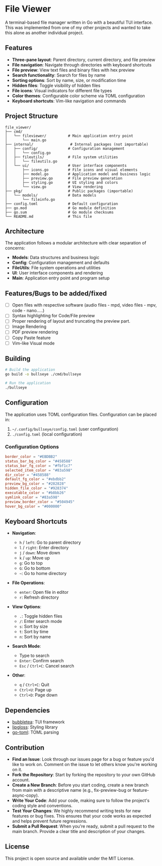 # File Viewer

A terminal-based file manager written in Go with a beautiful TUI interface.
This was implemented from one of my other projects and wanted to take this alone as another individual project. 

## Features

- **Three-pane layout**: Parent directory, current directory, and file preview
- **File navigation**: Navigate through directories with keyboard shortcuts
- **File preview**: View text files and binary files with hex preview
- **Search functionality**: Search for files by name
- **Sorting options**: Sort by name, size, or modification time
- **Hidden files**: Toggle visibility of hidden files
- **File icons**: Visual indicators for different file types
- **Color themes**: Configurable color scheme via TOML configuration
- **Keyboard shortcuts**: Vim-like navigation and commands

## Project Structure

```
file_viewer/
├── cmd/
│   └── fileviewer/          # Main application entry point
│       └── main.go
├── internal/                 # Internal packages (not importable)
│   ├── config/              # Configuration management
│   │   └── config.go
│   ├── fileutils/           # File system utilities
│   │   └── fileutils.go
│   └── ui/                  # User interface components
│       ├── icons.go         # File icons and visual elements
│       ├── model.go         # Application model and business logic
│       ├── preview.go       # File preview generation
│       ├── styling.go       # UI styling and colors
│       └── view.go          # View rendering
├── pkg/                     # Public packages (importable)
│   └── models/              # Data models
│       └── fileinfo.go
├── config.toml              # Default configuration
├── go.mod                   # Go module definition
├── go.sum                   # Go module checksums
└── README.md                # This file
```

## Architecture

The application follows a modular architecture with clear separation of concerns:

- **Models**: Data structures and business logic
- **Config**: Configuration management and defaults
- **FileUtils**: File system operations and utilities
- **UI**: User interface components and rendering
- **Main**: Application entry point and program setup

## Features/Bugs to be added/fixed

- [ ] Open files with respective software (audio files - mpd, video files - mpv, code - nano.....)
- [ ] Syntax highlighting for Code/File preview
- [ ] Proper rendering of layout and truncating the preview part.
- [ ] Image Rendering
- [ ] PDF preview rendering
- [ ] Copy Paste feature
- [ ] Vim-like Visual mode

## Building

```bash
# Build the application
go build -o bullseye ./cmd/bullseye

# Run the application
./bullseye
```

## Configuration

The application uses TOML configuration files. Configuration can be placed in:

1. `~/.config/bullseye/config.toml` (user configuration)
2. `./config.toml` (local configuration)

### Configuration Options

```toml
border_color = "#EBDBB2"
status_bar_bg_color = "#458588"
status_bar_fg_color = "#fbf1c7"
selected_item_color = "#83a598"
dir_color = "#458588"
default_fg_color = "#ebdbb2"
preview_bg_color = "#282828"
hidden_file_color = "#928374"
executable_color = "#b8bb26"
symlink_color = "#83a598"
preview_border_color = "#504945"
hover_bg_color = "#000000"
```

## Keyboard Shortcuts

- **Navigation**:
  - `h` / `left`: Go to parent directory
  - `l` / `right`: Enter directory
  - `j` / `down`: Move down
  - `k` / `up`: Move up
  - `g`: Go to top
  - `G`: Go to bottom
  - `~`: Go to home directory

- **File Operations**:
  - `enter`: Open file in editor
  - `r`: Refresh directory

- **View Options**:
  - `.`: Toggle hidden files
  - `/`: Enter search mode
  - `s`: Sort by size
  - `t`: Sort by time
  - `n`: Sort by name

- **Search Mode**:
  - Type to search
  - `Enter`: Confirm search
  - `Esc` / `Ctrl+C`: Cancel search

- **Other**:
  - `q` / `Ctrl+C`: Quit
  - `Ctrl+U`: Page up
  - `Ctrl+D`: Page down

## Dependencies

- [bubbletea](https://github.com/charmbracelet/bubbletea): TUI framework
- [lipgloss](https://github.com/charmbracelet/lipgloss): Styling library
- [go-toml](https://github.com/pelletier/go-toml): TOML parsing

## Contribution

- **Find an Issue**: Look through our issues page for a bug or feature you'd like to work on. Comment on the issue to let others know you're working on it.
- **Fork the Repository**: Start by forking the repository to your own GitHub account.
- **Create a New Branch**: Before you start coding, create a new branch from main with a descriptive name (e.g., fix-preview-bug or feature-async-copy).
- **Write Your Code**: Add your code, making sure to follow the project's coding style and conventions.
- **Test Your Changes**: We highly recommend writing tests for new features or bug fixes. This ensures that your code works as expected and helps prevent future regressions.
- **Submit a Pull Request**: When you're ready, submit a pull request to the main branch. Provide a clear title and description of your changes.

## License

This project is open source and available under the MIT License.
